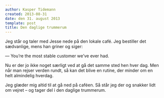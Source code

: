```yaml
---
author: Kasper Tidemann
created: 2013-08-31
date: den 31. august 2013
template: post
title: Den daglige trummerum
---
```


Jeg står og taler med Jesse nede på den lokale café. Jeg bestiller det sædvanlige, mens han griner og siger:

— You’re the most stable customer we’ve ever had.

Nu er der jo ikke noget særligt ved at gå det samme sted hen hver dag. Men når man rejser verden rundt, så kan det blive en rutine, der minder om en helt almindelig hverdag.

Jeg glæder mig altid til at gå ned på caféen. Så står jeg der og snakker lidt om vejret – og tager del i den daglige trummerum.